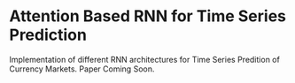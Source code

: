 # Attention Based RNN for Time Series Prediction
Implementation of different RNN architectures for Time Series Predition of Currency Markets. 
Paper Coming Soon. 
